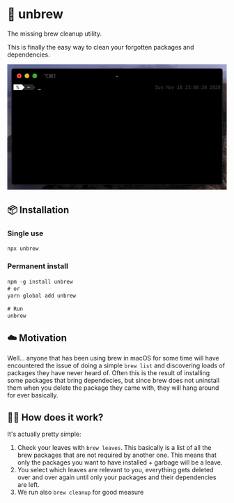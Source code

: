 # 🍺 unbrew

The missing brew cleanup utility.

This is finally the easy way to clean your forgotten packages and dependencies.

![Demo Video](https://github.com/cupcakearmy/unbrew/raw/master/.github/demo.gif)

## 📦 Installation

### Single use
```
npx unbrew
```

### Permanent install

```
npm -g install unbrew
# or
yarn global add unbrew
```

```
# Run
unbrew
```

## ☁️ Motivation

Well... anyone that has been using brew in macOS for some time will have encountered the issue of doing a simple `brew list` and discovering loads of packages they have never heard of. Often this is the result of installing some packages that bring dependecies, but since brew does not uninstall them when you delete the package they came with, they will hang around for ever basically.

## 🤷‍♀️ How does it work?

It's actually pretty simple:

1. Check your leaves with `brew leaves`. This basically is a list of all the brew packages that are not required by another one. This means that only the packages you want to have installed + garbage will be a leave.
2. You select which leaves are relevant to you, everything gets deleted over and over again until only your packages and their dependencies are left.
3. We run also `brew cleanup` for good measure
